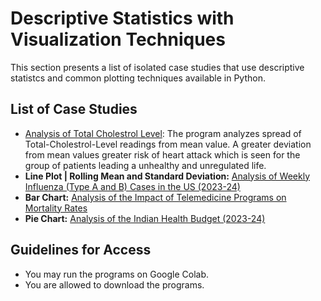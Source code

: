 # Descriptive Statistics with Visualization Techniques
This section presents a list of isolated case studies that use descriptive statistcs and common plotting techniques available in Python. 

## List of Case Studies 
- [Analysis of Total Cholestrol Level](https://github.com/Pragya-Ghosh/Prog1-VIS-Analysis-of-Total-Cholestrol-Level): The program analyzes spread of Total-Cholestrol-Level readings from mean value. A greater deviation from mean values greater risk of heart attack which is seen for the group of patients leading a unhealthy and unregulated life.
- **Line Plot | Rolling Mean and Standard Deviation:** [Analysis of Weekly Influenza (Type A and B) Cases in the US (2023-24)](https://github.com/Pragya-Ghosh/VIS-Analysis-of-Influenza)
- **Bar Chart:** [Analysis of the Impact of Telemedicine Programs on Mortality Rates](https://github.com/Pragya-Ghosh/VIS-Analysis-of-Telemedicine)
- **Pie Chart:** [Analysis of the Indian Health Budget (2023-24)](https://github.com/Pragya-Ghosh/VIS-Analysis-of-Health-Budget)

## Guidelines for Access
- You may run the programs on Google Colab.
- You are allowed to download the programs.

